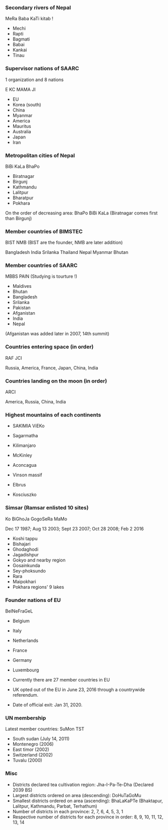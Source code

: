 ### Secondary rivers of Nepal

MeRa Baba KaTi kitab !
  
  - Mechi
- Rapti
- Bagmati
- Babai
- Kankai
- Tinau

### Supervisor nations of SAARC

1 organization and 8 nations

E KC MAMA JI

- EU
- Korea (south)
- China
- Myanmar
- America
- Mauritus
- Australia
- Japan
- Iran

### Metropolitan cities of Nepal

BiBi KaLa BhaPo

- Biratnagar
- Birgunj
- Kathmandu
- Lalitpur
- Bharatpur
- Pokhara

On the order of decreasing area: BhaPo BiBi KaLa (Biratnagar comes first than Birgunj)

### Member countries of BIMSTEC

BIST NMB (BIST are the founder, NMB are later addition)

Bangladesh
India
Srilanka
Thailand
Nepal
Myanmar
Bhutan

### Member countries of SAARC

MBBS PAIN (Studying is tourture !)

- Maldives
- Bhutan
- Bangladesh
- Srilanka
- Pakistan
- Afganistan
- India
- Nepal

(Afganistan was added later in 2007, 14th summit)

### Countries entering space (in order)

RAF JCI

Russia, America, France, Japan, China, India

### Countries landing on the moon (in order)

ARCI

America, Russia, China, India

### Highest mountains of each continents

- SAKIMIA ViEKo

- Sagarmatha
- Kilimanjaro
- McKinley
- Aconcagua
- Vinson massif
- Elbrus
- Kosciuszko

### Simsar (Ramsar enlisted 10 sites)

Ko BiGhoJa GogoSeRa MaMo

Dec 17 1987; Aug 13 2003; Sept 23 2007; Oct 28 2008; Feb 2 2016

- Koshi tappu
- Bishajari
- Ghodaghodi
- Jagadishpur
- Gokyo and nearby region
- Gosainkunda
- Sey-phoksundo
- Rara
- Maipokhari
- Pokhara regions' 9 lakes

### Founder nations of EU

BeINeFraGeL

- Belgium
- Italy
- Netherlands
- France
- Germany
- Luxembourg

- Currently there are 27 member countries in EU
- UK opted out of the EU in June 23, 2016 through a countrywide referendum.
- Date of official exit: Jan 31, 2020.

### UN membership

Latest member countries: SuMon TST

- South sudan (July 14, 2011)
- Montenegro (2006)
- East timor (2002)
- Switzerland (2002)
- Tuvalu (2000)

### Misc

- Districts declared tea cultivation region: Jha-I-Pa-Te-Dha (Declared 2039 BS)
- Largest districts ordered on area (descending): DoHuTaGoMu
- Smallest districts ordered on area (ascending): BhaLaKaPTe (Bhaktapur, Lalitpur, Kathmandu, Parbat, Terhathum)
- Number of districts in each province: 2, 7, 6, 4, 5, 3, 1
- Respective number of districts for each province in order: 8, 9, 10, 11, 12, 13, 14
